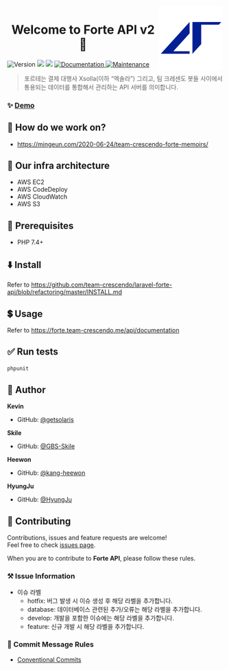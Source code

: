 <img width="150" align="right" src="./logo.png">
<h1 align="center" >Welcome to Forte API v2 👋</h1>

<p>
  <img alt="Version" src="https://img.shields.io/badge/version-v2-blue.svg?cacheSeconds=2592000" />

  <img src="https://img.shields.io/badge/php-^7.4-blue.svg" />
  <img src="https://img.shields.io/badge/laravel/framework-^7.0-blue.svg" />

  <a href="https://forte.team-crescendo.me/api/documentation" target="_blank">
    <img alt="Documentation" src="https://img.shields.io/badge/documentation-yes-brightgreen.svg" />
  </a>


  <a href="https://github.com/team-crescendo/laravel-forte-api/graphs/commit-activity" target="_blank">
    <img alt="Maintenance" src="https://img.shields.io/badge/Maintained%3F-yes-green.svg" />
  </a>

</p>

> 포르테는 결제 대행사 Xsolla(이하 “엑솔라”) 그리고, 팀 크레센도 봇들 사이에서 통용되는 데이터를 통합해서 관리하는 API 서버를 의미합니다.




### ✨ [Demo]( https://forte.team-crescendo.me)

## 👀 How do we work on?
 * https://mingeun.com/2020-06-24/team-crescendo-forte-memoirs/

## 🤔 Our infra architecture
 * AWS EC2
 * AWS CodeDeploy
 * AWS CloudWatch
 * AWS S3
 
## 📝 Prerequisites
- PHP 7.4+

## ⬇️ Install
Refer to https://github.com/team-crescendo/laravel-forte-api/blob/refactoring/master/INSTALL.md

## 💲 Usage
Refer to https://forte.team-crescendo.me/api/documentation

## ✅ Run tests

```bash
phpunit
```

## 👤 Author

**Kevin**
* GitHub: [@getsolaris](https://github.com/getsolaris)

**Skile**
* GitHub: [@GBS-Skile](https://github.com/GBS-Skile)

**Heewon**
* GitHub: [@kang-heewon](https://github.com/kang-heewon)

**HyungJu**
* GitHub: [@HyungJu](https://github.com/HyungJu)


## 🤝 Contributing

Contributions, issues and feature requests are welcome!<br />Feel free to check [issues page](https://github.com/team-crescendo/laravel-forte-api/issues).

When you are to contribute to **Forte API**, please follow these rules.

### ⚒ Issue Information 
- 이슈 라벨
    - hotfix: 버그 발생 시 이슈 생성 후 해당 라벨을 추가합니다.
    - database: 데이터베이스 관련된 추가/오류는 해당 라벨을 추가합니다.
    - develop: 개발을 포함한 이슈에는 해당 라벨을 추가합니다.
    - feature: 신규 개발 시 해당 라벨을 추가합니다.
    
### 🔴 Commit Message Rules
- [Conventional Commits](https://www.conventionalcommits.org/) 
